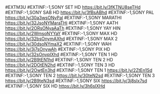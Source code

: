 #EXTM3U
#EXTINF:-1,SONY SET HD
https://bit.ly/3fKTNU8seTHd
#EXTINF:-1,SONY SAB HD
https://bit.ly/3fBsABhd
#EXTINF:-1,SONY PAL
https://bit.ly/30a3wsONyPal
#EXTINF:-1,SONY MARATHI
https://bit.ly/32JsoNYMaraTHi
#EXTINF:-1,SONY AATH
https://bit.ly/2ORsONyaAaTh
#EXTINF:-1,SONY YAY HIN
https://bit.ly/2WmsoNYYaY
#EXTINF:-1,SONY MAX HD
https://bit.ly/32bsOnymAXhd
#EXTINF:-1,SONY MAX 2
https://bit.ly/30dsoNYmaX2
#EXTINF:-1,SONY WAH
https://bit.ly/3j7sOnywAh
#EXTINF:-1,SONY PIX HD
https://bit.ly/32sOnypIXhd
#EXTINF:-1,SONY TEN 1 HD
https://bit.ly/2B9tEN1hd
#EXTINF:-1,SONY TEN 2 HD
https://bit.ly/2DOtEN2hd
#EXTINF:-1,SONY TEN 3 HD
https://bit.ly/2OwtEn3hd
#EXTINF:-1,SONY TEN 1
https://bit.ly/2ZtEn1Sd
#EXTINF:-1,SONY TEN 2
https://bit.ly/30teN2sd
#EXTINF:-1,SONY TEN 3
https://bit.ly/2B9teN3sd
#EXTINF:-1,SONY SIX
https://bit.ly/3j8sIx7sd
#EXTINF:-1,SONY SIX HD
https://bit.ly/3h6sIXHd
